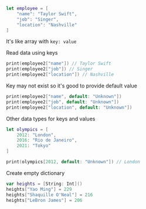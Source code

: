 ```swift
let employee = [
    "name": "Taylor Swift",
    "job": "Singer", 
    "location": "Nashville"
]
```
It's like array with `key: value`

Read data using keys
```swift
print(employee2["name"]) // Taylor Swift
print(employee2["job"]) // Singer
print(employee2["location"]) // Nashville
```

Key may not exist so it's good to provide default value
```swift
print(employee2["name", default: "Unknown"])
print(employee2["job", default: "Unknown"])
print(employee2["location", default: "Unknown"])
```

Other data types for keys and values
```swift
let olympics = [
    2012: "London",
    2016: "Rio de Janeiro",
    2021: "Tokyo"
]

print(olympics[2012, default: "Unknown"]) // London
```

Create empty dictionary
```swift
var heights = [String: Int]()
heights["Yao Ming"] = 229
heights["Shaquille O'Neal"] = 216
heights["LeBron James"] = 206
```
